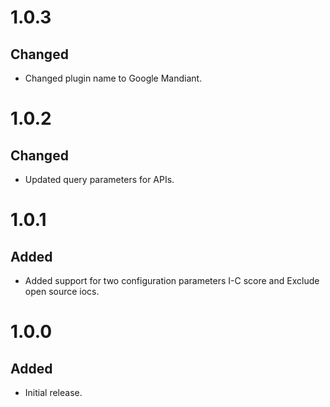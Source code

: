 # 1.0.3
## Changed
- Changed plugin name to Google Mandiant.

# 1.0.2
## Changed
- Updated query parameters for APIs.

# 1.0.1
## Added
- Added support for two configuration parameters I-C score and Exclude open source iocs.

# 1.0.0
## Added
- Initial release.